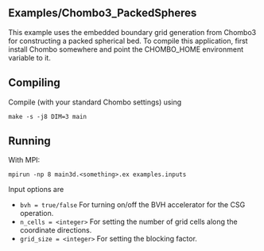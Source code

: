 Examples/Chombo3_PackedSpheres
------------------------------

This example uses the embedded boundary grid generation from Chombo3 for constructing a packed spherical bed. 
To compile this application, first install Chombo somewhere and point the CHOMBO_HOME environment variable to it.

Compiling
---------

Compile (with your standard Chombo settings) using

    make -s -j8 DIM=3 main

Running
-------

With MPI:

    mpirun -np 8 main3d.<something>.ex examples.inputs

Input options are

* `bvh = true/false` For turning on/off the BVH accelerator for the CSG operation.
* `n_cells = <integer>` For setting the number of grid cells along the coordinate directions.
* `grid_size = <integer>` For setting the blocking factor.
